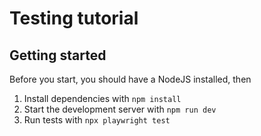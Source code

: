 # Testing tutorial


## Getting started

Before you start, you should have a NodeJS installed, then

1. Install dependencies with `npm install`
2. Start the development server with `npm run dev`
3. Run tests with `npx playwright test`